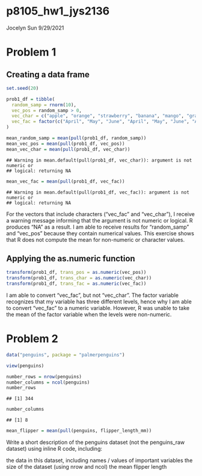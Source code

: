 p8105\_hw1\_jys2136
================
Jocelyn Sun
9/29/2021

# Problem 1

## Creating a data frame

``` r
set.seed(20)

prob1_df = tibble(
  random_samp = rnorm(10),
  vec_pos = random_samp > 0,
  vec_char = c("apple", "orange", "strawberry", "banana", "mango", "grape", "plum", "persimmon", "grapefruit", "fig"),
  vec_fac = factor(c("April", "May", "June", "April", "May", "June", "April", "May", "June", "April"))
)

mean_random_samp = mean(pull(prob1_df, random_samp))
mean_vec_pos = mean(pull(prob1_df, vec_pos))
mean_vec_char = mean(pull(prob1_df, vec_char))
```

    ## Warning in mean.default(pull(prob1_df, vec_char)): argument is not numeric or
    ## logical: returning NA

``` r
mean_vec_fac = mean(pull(prob1_df, vec_fac))
```

    ## Warning in mean.default(pull(prob1_df, vec_fac)): argument is not numeric or
    ## logical: returning NA

For the vectors that include characters (“vec\_fac” and “vec\_char”), I
receive a warning message informing that the argument is not numeric or
logical. R produces “NA” as a result. I am able to receive results for
“random\_samp” and “vec\_pos” because they contain numerical values.
This exercise shows that R does not compute the mean for non-numeric or
character values.

## Applying the as.numeric function

``` r
transform(prob1_df, trans_pos = as.numeric(vec_pos))
transform(prob1_df, trans_char = as.numeric(vec_char))
transform(prob1_df, trans_fac = as.numeric(vec_fac))
```

I am able to convert “vec\_fac”, but not “vec\_char”. The factor
variable recognizes that my variable has three different levels, hence
why I am able to convert “vec\_fac” to a numeric variable. However, R
was unable to take the mean of the factor variable when the levels were
non-numeric.

# Problem 2

``` r
data("penguins", package = "palmerpenguins")

view(penguins)

number_rows = nrow(penguins)
number_columns = ncol(penguins)
number_rows
```

    ## [1] 344

``` r
number_columns
```

    ## [1] 8

``` r
mean_flipper = mean(pull(penguins, flipper_length_mm))
```

Write a short description of the penguins dataset (not the penguins\_raw
dataset) using inline R code, including:

the data in this dataset, including names / values of important
variables the size of the dataset (using nrow and ncol) the mean flipper
length
